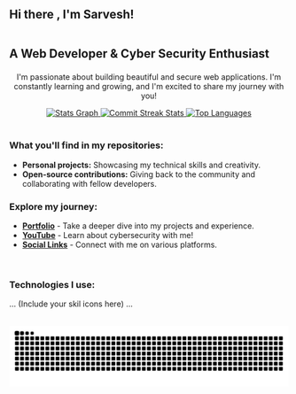 <h2 align="left">Hi there , I'm Sarvesh!<br><br>

A Web Developer & Cyber Security Enthusiast ️

</h2>

<p align="center">
  I'm passionate about building beautiful and secure web applications. I'm constantly learning and growing, and I'm excited to share my journey with you! 
</p>

<div align="center">

  <a href="https://github.com/sarvesh-official/sarvesh-official/stargazers">
    <img src="https://github-readme-stats.vercel.app/api?username=sarvesh-official&hide_title=true&hide_rank=true&show_icons=true&include_all_commits=true&count_private=true&disable_animations=false&theme=dracula&locale=en&hide_border=false" alt="Stats Graph" height="150" />
  </a>
  <a href="https://github.com/sarvesh-official/sarvesh-official/commits">
    <img src="https://github-readme-streak-stats.herokuapp.com/?user=sarvesh-official&theme=radical&hide_border=false" alt="Commit Streak Stats" height="150" />
  </a>
  <a href="https://github.com/sarvesh-official/sarvesh-official/languages">
    <img src="https://github-readme-stats.vercel.app/api/top-langs?username=sarvesh-official&locale=en&hide_title=false&layout=compact&card_width=320&langs_count=5&theme=dracula&hide_border=false" alt="Top Languages" height="150" />
  </a>

</div>

<br>

### What you'll find in my repositories:

* **Personal projects:** Showcasing my technical skills and creativity. 
* **Open-source contributions:** Giving back to the community and collaborating with fellow developers. 

### Explore my journey:

* **[Portfolio](https://www.sarvee.dev/)**  -  Take a deeper dive into my projects and experience. 
* **[YouTube](https://www.youtube.com/c/tamilcybersec)** - Learn about cybersecurity with me!  
* **[Social Links](https://www.sarvee.dev/contact)** - Connect with me on various platforms.  

<br>

### Technologies I use:

<div align="left">
  ... (Include your skil icons here) ...
</div>

<br>

![Snake animation](https://github.com/sarvesh-official/sarvesh-official/blob/output/snake.svg)
